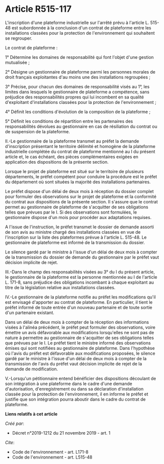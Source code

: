 # Article R515-117

L'inscription d'une plateforme industrielle sur l'arrêté prévu à l'article L. 515-48 est subordonnée à la conclusion d'un
contrat de plateforme entre les installations classées pour la protection de l'environnement qui souhaitent se regrouper. 

Le contrat de plateforme : 

1° Détermine les domaines de responsabilité qui font l'objet d'une gestion mutualisée ; 

2° Désigne un gestionnaire de plateforme parmi les personnes morales de droit français exploitantes d'au moins une des
installations regroupées ; 

3° Précise, pour chacun des domaines de responsabilité visés au 1°, les limites dans lesquels le gestionnaire de plateforme a
compétence, sans préjudice des responsabilités propres qui lui incombent en sa qualité d'exploitant d'installations classées
pour la protection de l'environnement ; 

4° Définit les conditions d'évolution de la composition de la plateforme ; 

5° Définit les conditions de répartition entre les partenaires des responsabilités dévolues au gestionnaire en cas de
résiliation du contrat ou de suspension de la plateforme. 

II.-Le gestionnaire de la plateforme transmet au préfet la demande d'inscription présentant le territoire délimité et
homogène de la plateforme industrielle complétée du contrat de plateforme mentionné au I du présent article et, le cas
échéant, des pièces complémentaires exigées en application des dispositions de la présente section. 

Lorsque le projet de plateforme est situé sur le territoire de plusieurs départements, le préfet compétent pour conduire la
procédure est le préfet du département où sont situées la majorité des installations partenaires. 

Le préfet dispose d'un délai de deux mois à réception du dossier complet pour formuler des observations sur le projet de
plateforme et la conformité du contrat aux dispositions de la présente section. Il s'assure que le contrat permet au
gestionnaire de plateforme de s'acquitter de ses obligations telles que prévues par le I. Si des observations sont formulées,
le gestionnaire dispose d'un mois pour procéder aux adaptations requises. 

A l'issue de l'instruction, le préfet transmet le dossier de demande assorti de son avis au ministre chargé des installations
classées en vue de l'inscription sur la liste des plateformes prévue à l'article L. 515-48. Le gestionnaire de plateforme est
informé de la transmission du dossier. 

Le silence gardé par le ministre à l'issue d'un délai de deux mois à compter de la transmission du dossier de demande du
gestionnaire par le préfet vaut décision implicite de rejet. 

III.-Dans le champ des responsabilités visées au 3° du I du présent article, le gestionnaire de la plateforme est la personne
mentionnée au I de l'article L. 171-8, sans préjudice des obligations incombant à chaque exploitant au titre de la
législation relative aux installations classées. 

IV.-Le gestionnaire de la plateforme notifie au préfet les modifications qu'il est envisagé d'apporter au contrat de
plateforme. En particulier, il tient le préfet informé de toute entrée d'un nouveau partenaire et de toute sortie d'un
partenaire existant. 

Dans un délai de deux mois à compter de la réception des informations visées à l'alinéa précédent, le préfet peut formuler
des observations, voire émettre un avis défavorable aux modifications lorsqu'elles ne sont pas de nature à permettre au
gestionnaire de s'acquitter de ses obligations telles que prévues par le I. Le préfet tient le ministre informé des
observations émises qui sont notifiées au gestionnaire de plateforme. Dans l'hypothèse où l'avis du préfet est défavorable
aux modifications proposées, le silence gardé par le ministre à l'issue d'un délai de deux mois à compter de la transmission
de l'avis du préfet vaut décision implicite de rejet de la demande de modification. 

V.-Lorsqu'un pétitionnaire entend bénéficier des dispositions découlant de son intégration à une plateforme dans le cadre
d'une demande d'autorisation, d'enregistrement ou dans sa déclaration d'installation classée pour la protection de
l'environnement, il en informe le préfet et justifie que son intégration pourra aboutir dans le cadre du contrat de
plateforme.

**Liens relatifs à cet article**

_Créé par_:

  - Décret n°2019-1212 du 21 novembre 2019 - art. 1

_Cite_:

  - Code de l'environnement - art. L171-8
  - Code de l'environnement - art. L515-48
